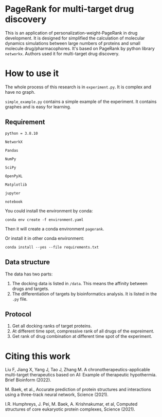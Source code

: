 # PageRank for multi-target drug discovery

This is an application of personalization-weight-PageRank in drug development. It is designed for simplified the calculation of molecular dynamics simulations between large numbers of proteins and small molecule drug/pharmacophores. It's based on PageRank by python library `networkx`. Authors used it for multi-target drug discovery.

# How to use it

The whole process of this research is in `experiment.py`. It is complex and have no graph.

`simple_example.py` contains a simple example of the experiment. It contains graphes and is easy for learning.

## Requirement
```
python = 3.8.10

NetworkX

Pandas

NumPy

SciPy

OpenPyXL

Matplotlib

jupyter

notebook
```

You could install the environment by conda:

`conda env create -f environment.yaml`

Then it will create a conda environment `pagerank`.

Or install it in other conda environment:

`conda install --yes --file requirements.txt`


## Data structure

The data has two parts:

1. The docking data is listed in `/data`. This means the affinity between drugs and targets.
2. The differentiation of targets by bioinformatics analysis. It is listed in the `.py` file.

## Protocol

1. Get all docking ranks of target proteins.
2. At different time spot, compressive rank of all drugs of the expreiment.
3. Get rank of drug combination at different time spot of the experiment.

# Citing this work

Liu F, Jiang X, Yang J, Tao J, Zhang M. A chronotherapeutics-applicable multi-target therapeutics based on AI: Example of therapeutic hypothermia. Brief Bioinform (2022).

M. Baek, et al., Accurate prediction of protein structures and interactions using a three-track neural network, Science (2021).

I.R. Humphreys, J. Pei, M. Baek, A. Krishnakumar, et al, Computed structures of core eukaryotic protein complexes, Science (2021).

